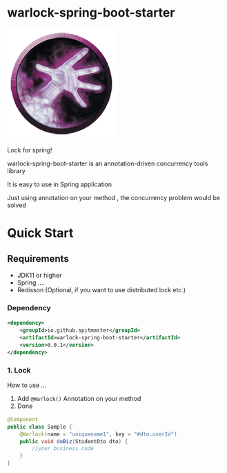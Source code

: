 # warlock-spring-boot-starter

![Warlock](warlock_icon_2.png)

Lock for spring!

warlock-spring-boot-starter is an annotation-driven concurrency tools library

It is easy to use in Spring application

Just using annotation on your method , the concurrency problem would be solved


# Quick Start

## Requirements

* JDK11 or higher
* Spring ....
* Redisson (Optional, if you want to use distributed lock etc.)

### Dependency
```xml
<dependency>
    <groupId>io.github.spitmaster</groupId>
    <artifactId>warlock-spring-boot-starter</artifactId>
    <version>0.0.1</version>
</dependency>
```

### 1. Lock

How to use ...

1. Add `@Warlock()` Annotation on your method
2. Done

```java
@Component
public class Sample {
    @Warlock(name = "uniquename1", key = "#dto.userId")
    public void doBiz(StudentDto dto) {
        //your business code
    }
}
```

